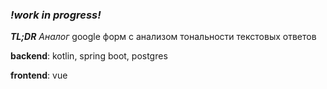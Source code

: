 ### ***!work in progress!***
***TL;DR*** *Аналог* google форм с анализом тональности текстовых ответов

**backend**: kotlin, spring boot, postgres

**frontend**: vue
